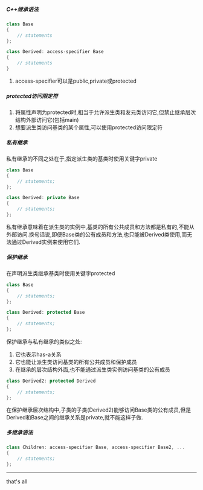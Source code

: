 ##### C++继承语法
```c++
class Base
{
	// statements
};

class Derived: access-specifier Base
{
	// statements
}
```

1. access-specifier可以是public,private或protected


##### protected访问限定符
1. 将属性声明为protected时,相当于允许派生类和友元类访问它,但禁止继承层次结构外部访问它(包括main)
2. 想要派生类访问基类的某个属性,可以使用protected访问限定符

##### 私有继承
私有继承的不同之处在于,指定派生类的基类时使用关键字private

```c++
class Base
{
	// statements;
};

class Derived: private Base
{
	// statements;
};
```

私有继承意味着在派生类的实例中,基类的所有公共成员和方法都是私有的,不能从外部访问.换句话说,即便Base类的公有成员和方法,也只能被Derived类使用,而无法通过Derived实例来使用它们.

##### 保护继承
在声明派生类继承基类时使用关键字protected

```c++
class Base
{
	// statements;
};

class Derived: protected Base
{
	// statements;
};
```

保护继承与私有继承的类似之处:
1. 它也表示has-a关系
2. 它也能让派生类访问基类的所有公共成员和保护成员
3. 在继承的层次结构外面,也不能通过派生类实例访问基类的公有成员

```c++
class Derived2: protected Derived
{
	// statements;
};
```

在保护继承层次结构中,子类的子类(Derived2)能够访问Base类的公有成员,但是Derived和Base之间的继承关系是private,就不能这样子做.

##### 多继承语法

```c++
class Children: access-specifier Base, access-specifier Base2, ...
{
	// statements;
};
```

---
that's all
